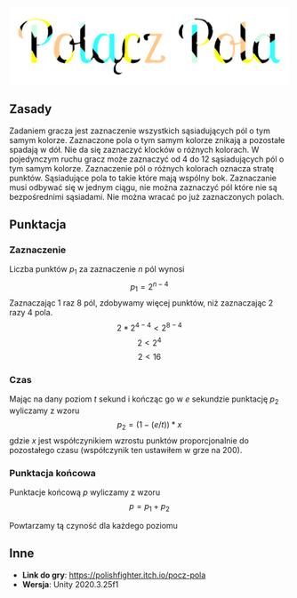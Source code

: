 ![enter image description here](https://raw.githubusercontent.com/PolishFighter/polacz-pola/main/Logo.png)
## Zasady

Zadaniem gracza jest zaznaczenie wszystkich sąsiadujących pól o tym samym kolorze. Zaznaczone pola o tym samym kolorze znikają a    pozostałe spadają w dół. Nie da się zaznaczyć klocków o różnych    kolorach. W pojedynczym ruchu gracz może zaznaczyć od 4 do 12    sąsiadujących pól o tym samym kolorze. Zaznaczenie pól o różnych    kolorach oznacza stratę punktów. Sąsiadujące pola to takie które mają    wspólny bok. Zaznaczanie musi odbywać się w jednym ciągu, nie można    zaznaczyć pól które nie są bezpośrednimi sąsiadami. Nie można wracać    po już zaznaczonych polach. 
## Punktacja
### Zaznaczenie
Liczba punktów $p_{1}$ za zaznaczenie $n$ pól wynosi 
$$p_{1}=2^{n-4}$$ 
Zaznaczając 1 raz 8 pól, zdobywamy więcej punktów, niż zaznaczając 2 razy 4 pola.
$$2*2^{4-4} < 2^{8-4}$$
$$2 < 2^4$$
$$2 < 16$$
### Czas
Mając na dany poziom $t$ sekund i kończąc go w $e$ sekundzie punktację $p_{2}$ wyliczamy z wzoru
$$p_{2} = (1-(e/t)) * x$$
gdzie $x$ jest współczynikiem wzrostu punktów proporcjonalnie do pozostałego czasu (współczynik ten ustawiłem w grze na 200).
### Punktacja końcowa
Punktacje końcową $p$ wyliczamy z wzoru
$$p = p_{1} + p_{2}$$

Powtarzamy tą czyność dla każdego poziomu
## Inne
 - **Link do gry**: https://polishfighter.itch.io/pocz-pola
 - **Wersja**: Unity 2020.3.25f1

